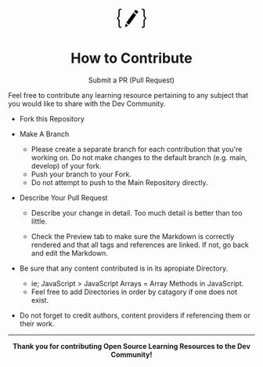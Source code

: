 <div align="center">
<img height="45" src="assets/util-icons/contrib-icon.png">
<h1> How to Contribute </h1>
<p>Submit a PR (Pull Request)</p>
</div>

Feel free to contribute any learning resource pertaining to any subject that you would like to share with the Dev Community.

- Fork this Repository

- Make A Branch
  * Please create a separate branch for each contribution that you're working on. Do not make changes to the default branch (e.g. main, develop) of your fork.
  * Push your branch to your Fork.
  * Do not attempt to push to the Main Repository directly.

- Describe Your Pull Request
  * Describe your change in detail. Too much detail is better than too little.

  * Check the Preview tab to make sure the Markdown is correctly rendered and that all tags and references are linked. If not, go back and edit the Markdown.

- Be sure that any content contributed is in its apropiate Directory.
  * ie; JavaScript > JavaScript Arrays = Array Methods in JavaScript.
  * Feel free to add Directories in order by catagory if one does not exist.

- Do not forget to credit authors, content providers if referencing them or their work.
---

<p align="center"><b>Thank you for contributing Open Source Learning Resources to the Dev Community!</p>

